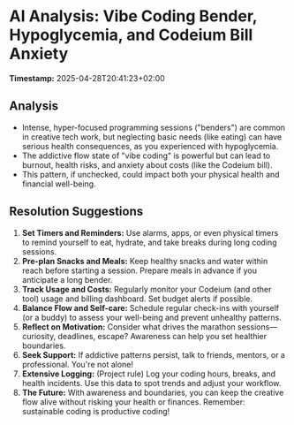 # AI Analysis: Vibe Coding Bender, Hypoglycemia, and Codeium Bill Anxiety

**Timestamp:** 2025-04-28T20:41:23+02:00

## Analysis
- Intense, hyper-focused programming sessions ("benders") are common in creative tech work, but neglecting basic needs (like eating) can have serious health consequences, as you experienced with hypoglycemia.
- The addictive flow state of "vibe coding" is powerful but can lead to burnout, health risks, and anxiety about costs (like the Codeium bill).
- This pattern, if unchecked, could impact both your physical health and financial well-being.

## Resolution Suggestions
1. **Set Timers and Reminders:** Use alarms, apps, or even physical timers to remind yourself to eat, hydrate, and take breaks during long coding sessions.
2. **Pre-plan Snacks and Meals:** Keep healthy snacks and water within reach before starting a session. Prepare meals in advance if you anticipate a long bender.
3. **Track Usage and Costs:** Regularly monitor your Codeium (and other tool) usage and billing dashboard. Set budget alerts if possible.
4. **Balance Flow and Self-care:** Schedule regular check-ins with yourself (or a buddy) to assess your well-being and prevent unhealthy patterns.
5. **Reflect on Motivation:** Consider what drives the marathon sessions—curiosity, deadlines, escape? Awareness can help you set healthier boundaries.
6. **Seek Support:** If addictive patterns persist, talk to friends, mentors, or a professional. You're not alone!
7. **Extensive Logging:** (Project rule) Log your coding hours, breaks, and health incidents. Use this data to spot trends and adjust your workflow.
8. **The Future:** With awareness and boundaries, you can keep the creative flow alive without risking your health or finances. Remember: sustainable coding is productive coding!
